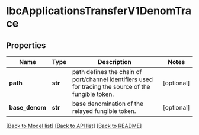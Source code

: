 # IbcApplicationsTransferV1DenomTrace

## Properties
Name | Type | Description | Notes
------------ | ------------- | ------------- | -------------
**path** | **str** | path defines the chain of port/channel identifiers used for tracing the source of the fungible token. | [optional] 
**base_denom** | **str** | base denomination of the relayed fungible token. | [optional] 

[[Back to Model list]](../README.md#documentation-for-models) [[Back to API list]](../README.md#documentation-for-api-endpoints) [[Back to README]](../README.md)

